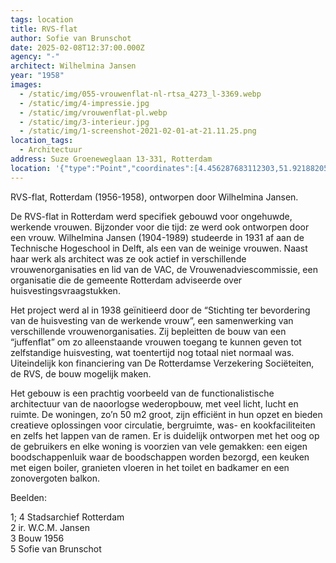 ```yaml
---
tags: location
title: RVS-flat
author: Sofie van Brunschot
date: 2025-02-08T12:37:00.000Z
agency: "-"
architect: Wilhelmina Jansen
year: "1958"
images:
  - /static/img/055-vrouwenflat-nl-rtsa_4273_l-3369.webp
  - /static/img/4-impressie.jpg
  - /static/img/vrouwenflat-pl.webp
  - /static/img/3-interieur.jpg
  - /static/img/1-screenshot-2021-02-01-at-21.11.25.png
location_tags:
  - Architectuur
address: Suze Groeneweglaan 13-331⁣, Rotterdam⁣
location: '{"type":"Point","coordinates":[4.456287683112303,51.92188205527069]}'
---
```

RVS-flat, Rotterdam (1956-1958), ontworpen door Wilhelmina Jansen⁣.⁣ 

De RVS-flat in Rotterdam werd specifiek gebouwd voor ongehuwde, werkende vrouwen. Bijzonder voor die tijd: ze werd ook ontworpen door een vrouw. Wilhelmina Jansen (1904-1989) studeerde in 1931 af aan de Technische Hogeschool in Delft, als een van de weinige vrouwen. Naast haar werk als architect was ze ook actief in verschillende vrouwenorganisaties en lid van de VAC, de Vrouwenadviescommissie, een organisatie die de gemeente Rotterdam adviseerde over huisvestingsvraagstukken.⁣⁣

Het project werd al in 1938 geïnitieerd door de “Stichting ter bevordering van de huisvesting van de werkende vrouw”, een samenwerking van verschillende vrouwenorganisaties. Zij bepleitten de bouw van een “juffenflat” om zo alleenstaande vrouwen toegang te kunnen geven tot zelfstandige huisvesting, wat toentertijd nog totaal niet normaal was. Uiteindelijk kon financiering van De Rotterdamse Verzekering Sociëteiten, de RVS, de bouw mogelijk maken.⁣⁣
⁣

Het gebouw is een prachtig voorbeeld van de functionalistische architectuur van de naoorlogse wederopbouw, met veel licht, lucht en ruimte. De woningen, zo’n 50 m2 groot, zijn efficiënt in hun opzet en bieden creatieve oplossingen voor circulatie, bergruimte, was- en kookfaciliteiten en zelfs het lappen van de ramen. Er is duidelijk ontworpen met het oog op de gebruikers en elke woning is voorzien van vele gemakken: een eigen boodschappenluik waar de boodschappen worden bezorgd, een keuken met eigen boiler, granieten vloeren in het toilet en badkamer en een zonovergoten balkon.⁣⁣

Beelden:⁣⁣

1; 4 Stadsarchief Rotterdam\
2 ir. W.C.M. Jansen\
3 Bouw 1956\
5 Sofie van Brunschot
